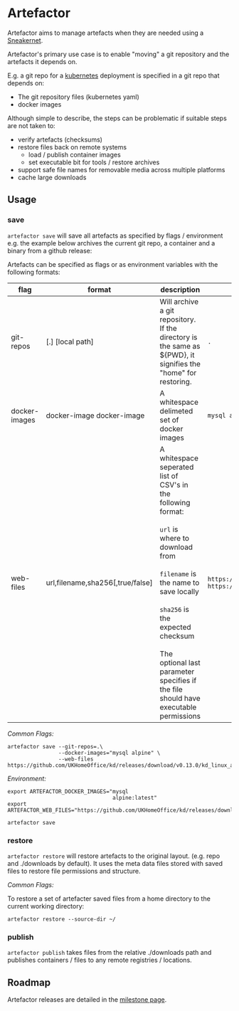 # Artefactor

Artefactor aims to manage artefacts when they are needed using a 
[Sneakernet](https://en.wikipedia.org/wiki/Sneakernet).

Artefactor's primary use case is to enable "moving" a git repository and the
 artefacts it depends on.

E.g. a git repo for a [kubernetes](https://kubernetes.io/) deployment is 
specified in a git repo that depends on:
- The git repository files (kubernetes yaml)
- docker images

Although simple to describe, the steps can be problematic if suitable steps are
not taken to:
- verify artefacts (checksums)
- restore files back on remote systems
    - load / publish container images
    - set executable bit for tools / restore archives
- support safe file names for removable media across multiple platforms
- cache large downloads

## Usage

### save

`artefactor save` will save all artefacts as specified by flags / environment 
e.g. the example below archives the current git repo, a container and a 
binary from a github release:

Artefacts can be specified as flags or as environment variables with the following formats:

| flag      | format | description | example |
|-----------|--------|-------------|---------|
| git-repos | [.] [local path] | Will archive a git repository. If the directory is the same as ${PWD}, it signifies the "home" for restoring. | `.` |
| docker-images | docker-image docker-image | A whitespace delimeted set of docker images | `mysql alpine` |
| web-files | url,filename,sha256[,true/false] | A whitespace seperated list of CSV's in the following format: </br></br>`url` is where to download from</br></br> `filename` is the name to save locally</br></br> `sha256` is the expected checksum</br></br>The optional last parameter specifies if the file should have executable permissions | `https://bit.ly/2ySXztI,kd,2f7...,true https://bit.ly/abc.iso,my.iso,abc...` |


*Common Flags:*
```
artefactor save --git-repos=.\
                --docker-images="mysql alpine" \
                --web-files https://github.com/UKHomeOffice/kd/releases/download/v0.13.0/kd_linux_amd64,kd,2f729bb26e225bcf61aa62a03d210f9a238d1c7b1666c1d72964decf7120466a,true
```
*Environment:*

```
export ARTEFACTOR_DOCKER_IMAGES="mysql
                                 alpine:latest"
export ARTEFACTOR_WEB_FILES="https://github.com/UKHomeOffice/kd/releases/download/v0.13.0/kd_linux_amd64,kd,2f729bb26e225bcf61aa62a03d210f9a238d1c7b1666c1d72964decf7120466a,true"

artefactor save
```

### restore

`artefactor restore` will restore artefacts to the original layout.
 (e.g. repo and ./downloads by default). It uses the meta data files stored with
 saved files to restore file permissions and structure.

*Common Flags:*

To restore a set of artefacter saved files from a home directory to the current
working directory:
```
artefactor restore --source-dir ~/
```

### publish

`artefactor publish` takes files from the relative ./downloads path and 
publishes containers / files to any remote registries / locations.



## Roadmap

Artefactor releases are detailed in the
 [milestone page](https://github.com/appvia/artefactor/milestones).
